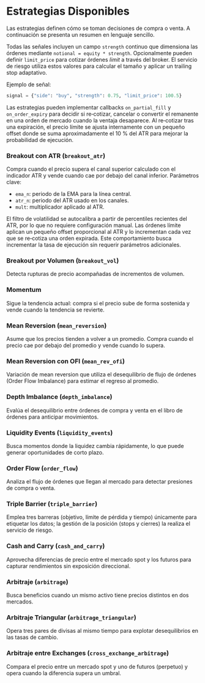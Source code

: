 # Estrategias Disponibles

Las estrategias definen cómo se toman decisiones de compra o venta. A
continuación se presenta un resumen en lenguaje sencillo.

Todas las señales incluyen un campo `strength` continuo que dimensiona las
órdenes mediante `notional = equity * strength`. Opcionalmente pueden definir
`limit_price` para cotizar órdenes *limit* a través del broker. El servicio de
riesgo utiliza estos valores para calcular el tamaño y aplicar un trailing stop
adaptativo.

Ejemplo de señal:

```python
signal = {"side": "buy", "strength": 0.75, "limit_price": 100.5}
```

Las estrategias pueden implementar callbacks `on_partial_fill` y
`on_order_expiry` para decidir si re‑cotizar, cancelar o convertir el remanente
en una orden de mercado cuando la ventaja desaparece. Al re‑cotizar tras una
expiración, el precio límite se ajusta internamente con un pequeño offset
donde se suma aproximadamente el 10 % del ATR para mejorar la probabilidad de
ejecución.

### Breakout con ATR (`breakout_atr`)
Compra cuando el precio supera el canal superior calculado con el indicador
ATR y vende cuando cae por debajo del canal inferior.
Parámetros clave:

- `ema_n`: periodo de la EMA para la línea central.
- `atr_n`: periodo del ATR usado en los canales.
- `mult`: multiplicador aplicado al ATR.

El filtro de volatilidad se autocalibra a partir de percentiles recientes del
ATR, por lo que no requiere configuración manual. Las órdenes límite aplican un
pequeño offset proporcional al ATR y lo incrementan cada vez que se re‑cotiza
una orden expirada. Este comportamiento busca incrementar la tasa de ejecución
sin requerir parámetros adicionales.

### Breakout por Volumen (`breakout_vol`)
Detecta rupturas de precio acompañadas de incrementos de volumen.

### Momentum
Sigue la tendencia actual: compra si el precio sube de forma sostenida y
vende cuando la tendencia se revierte.

### Mean Reversion (`mean_reversion`)
Asume que los precios tienden a volver a un promedio. Compra cuando el
precio cae por debajo del promedio y vende cuando lo supera.

### Mean Reversion con OFI (`mean_rev_ofi`)
Variación de mean reversion que utiliza el desequilibrio de flujo de órdenes
(Order Flow Imbalance) para estimar el regreso al promedio.

### Depth Imbalance (`depth_imbalance`)
Evalúa el desequilibrio entre órdenes de compra y venta en el libro de
órdenes para anticipar movimientos.

### Liquidity Events (`liquidity_events`)
Busca momentos donde la liquidez cambia rápidamente, lo que puede generar
oportunidades de corto plazo.

### Order Flow (`order_flow`)
Analiza el flujo de órdenes que llegan al mercado para detectar presiones de
compra o venta.

### Triple Barrier (`triple_barrier`)
Emplea tres barreras (objetivo, límite de pérdida y tiempo) únicamente para
etiquetar los datos; la gestión de la posición (stops y cierres) la realiza el
servicio de riesgo.

### Cash and Carry (`cash_and_carry`)
Aprovecha diferencias de precio entre el mercado spot y los futuros para
capturar rendimientos sin exposición direccional.

### Arbitraje (`arbitrage`)
Busca beneficios cuando un mismo activo tiene precios distintos en dos
mercados.

### Arbitraje Triangular (`arbitrage_triangular`)
Opera tres pares de divisas al mismo tiempo para explotar desequilibrios en
las tasas de cambio.

### Arbitraje entre Exchanges (`cross_exchange_arbitrage`)
Compara el precio entre un mercado spot y uno de futuros (perpetuo) y opera
cuando la diferencia supera un umbral.
